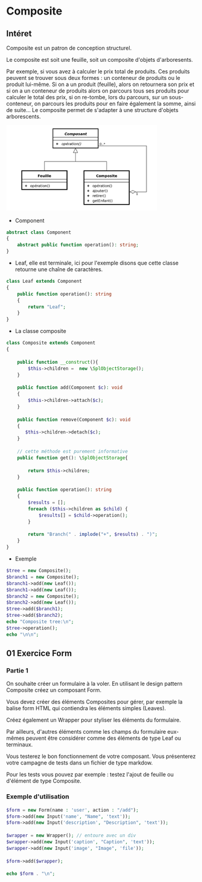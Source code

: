 # Composite

## Intéret

Composite est un patron de conception structurel.

Le composite est soit une feuille, soit un composite d'objets d'arboresents.

Par exemple, si vous avez à calculer le prix total de produits. Ces produits peuvent se trouver sous deux formes : un conteneur de produits ou le produit lui-même. Si on a un produit (feuille), alors on retournera son prix et si on a un conteneur de produits alors on parcours tous ses produits pour calculer le total des prix, si on re-tombe, lors du parcours, sur un sous-conteneur, on parcours les produits pour en faire également la somme, ainsi de suite... Le composite permet de s'adapter à une structure d'objets arborescents.


<img src="images/composite.png" width="400" />

- Component

```php
abstract class Component
{
    abstract public function operation(): string;
}
```

- Leaf, elle est terminale, ici pour l'exemple disons que cette classe retourne une chaîne de caractères.

```php
class Leaf extends Component
{
    public function operation(): string
    {
        return "Leaf";
    }
}
```

- La classe composite

```php
class Composite extends Component
{
    
    public function __construct(){
        $this->children =  new \SplObjectStorage(); 
    }

    public function add(Component $c): void
    {
        $this->children->attach($c);
    }

    public function remove(Component $c): void
    {
       $this->children->detach($c);
    }

    // cette méthode est purement informative
    public function get(): \SplObjectStorage{

        return $this->children;
    }

    public function operation(): string
    {
        $results = [];
        foreach ($this->children as $child) {
            $results[] = $child->operation();
        }

        return "Branch(" . implode("+", $results) . ")";
    }
}
```

- Exemple

```php
$tree = new Composite();
$branch1 = new Composite();
$branch1->add(new Leaf());
$branch1->add(new Leaf());
$branch2 = new Composite();
$branch2->add(new Leaf());
$tree->add($branch1);
$tree->add($branch2);
echo "Composite tree:\n";
$tree->operation();
echo "\n\n";
```

## 01 Exercice Form

### Partie 1

On souhaite créer un formulaire à la voler. En utilisant le design pattern Composite créez un composant Form.

Vous devez créer des éléments Composites pour gérer, par exemple la balise form HTML qui contiendra les éléments simples (Leaves).

Créez également un Wrapper pour styliser les éléments du formulaire.

Par ailleurs, d'autres éléments comme les champs du formulaire eux-mêmes peuvent être considérer comme des éléments de type Leaf ou terminaux.

Vous testerez le bon fonctionnement de votre composant. Vous présenterez votre campagne de tests dans un fichier de type markdow.

Pour les tests vous pouvez par exemple : testez l'ajout de feuille ou d'élément de type Composite.

### Exemple d'utilisation

```php
$form = new Form(name : 'user', action : "/add");
$form->add(new Input('name', "Name", 'text'));
$form->add(new Input('description', "Description", 'text'));

$wrapper = new Wrapper(); // entoure avec un div
$wrapper->add(new Input('caption', "Caption", 'text'));
$wrapper->add(new Input('image', "Image", 'file'));

$form->add($wrapper);

echo $form . "\n";
```
